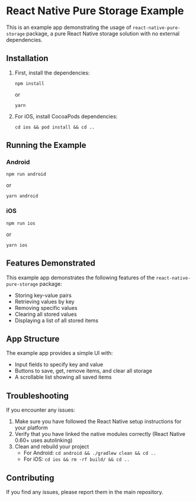 # React Native Pure Storage Example

This is an example app demonstrating the usage of `react-native-pure-storage` package, a pure React Native storage solution with no external dependencies.

## Installation

1. First, install the dependencies:
   ```
   npm install
   ```
   or
   ```
   yarn
   ```

2. For iOS, install CocoaPods dependencies:
   ```
   cd ios && pod install && cd ..
   ```

## Running the Example

### Android

```
npm run android
```
or
```
yarn android
```

### iOS

```
npm run ios
```
or
```
yarn ios
```

## Features Demonstrated

This example app demonstrates the following features of the `react-native-pure-storage` package:

- Storing key-value pairs
- Retrieving values by key
- Removing specific values
- Clearing all stored values
- Displaying a list of all stored items

## App Structure

The example app provides a simple UI with:

- Input fields to specify key and value
- Buttons to save, get, remove items, and clear all storage
- A scrollable list showing all saved items

## Troubleshooting

If you encounter any issues:

1. Make sure you have followed the React Native setup instructions for your platform
2. Verify that you have linked the native modules correctly (React Native 0.60+ uses autolinking)
3. Clean and rebuild your project
   - For Android: `cd android && ./gradlew clean && cd ..`
   - For iOS: `cd ios && rm -rf build/ && cd ..`

## Contributing

If you find any issues, please report them in the main repository. 
